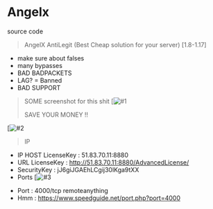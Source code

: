# Angelx
source code
> AngelX AntiLegit (Best Cheap solution for your server) [1.8-1.17] 
- make sure about falses
- many bypasses
- BAD BADPACKETS
- LAG? = Banned
- BAD SUPPORT
> SOME screenshot for this shit
[![#1](https://cdn.discordapp.com/attachments/996558083008508014/1077022731352166521/image.png)
>
> SAVE YOUR MONEY !!
> 
[![#2](https://cdn.discordapp.com/attachments/996558083008508014/1077210870842675261/image.png)
>
> IP 
- IP HOST LicenseKey : 51.83.70.11:8880
- URL LicenseKey : http://51.83.70.11:8880/AdvancedLicense/
- SecurityKey : jJ6giJGAEhLCgij30lKga9tXX
- Ports
[![#3](https://cdn.discordapp.com/attachments/996558083008508014/1077215411734585414/image.png)
>
- Port : 4000/tcp remoteanything
- Hmm : https://www.speedguide.net/port.php?port=4000

